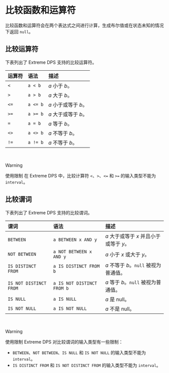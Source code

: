 # 比较函数和运算符

比较函数和运算符会在两个表达式之间进行计算，生成布尔值或在状态未知的情况下返回 `null`。

## 比较运算符

下表列出了 Extreme DPS 支持的比较运算符。

| 运算符 | 语法 | 描述 |
| :- | :- | :- |
| `<` | `a < b` | *a* 小于 *b*。|
| `>` | `a > b` | *a* 大于 *b*。|
| `<=` | `a <= b` | *a* 小于或等于 *b*。|
| `>=` | `a >= b` | *a* 大于或等于 *b*。|
| `=` | `a = b` | *a* 等于 *b*。| 
| `<>` | `a <> b` | *a* 不等于 *b*。|
| `!=` | `a != b` | *a* 不等于 *b*。|

<br/>

>[!WARNING]
>使用限制
>在 Extreme DPS 中，比较计算符 `<`、`>`、`<=` 和 `>=` 的输入类型不能为 `interval`。


## 比较谓词

下表列出了 Extreme DPS 支持的比较谓词。

| 谓词 | 语法 | 描述 |
| :- | :- | :- |
| `BETWEEN` | `a BETWEEN x AND y` | *a* 大于或等于 *x* 并且小于或等于 *y*。|
| `NOT BETWEEN` | `a NOT BETWEEN x AND y` | *a* 小于 *x* 或大于 *y*。|
| `IS DISTINCT FROM` | `a IS DISTINCT FROM b` | *a* 不等于 *b*。`null` 被视为普通值。|
| `IS NOT DISTINCT FROM` | `a IS NOT DISTINCT FROM b` | *a* 等于 *b*。`null` 被视为普通值。|
| `IS NULL` | `a IS NULL` | *a* 是 null。|
| `IS NOT NULL` | `a IS NOT NULL` | *a* 不是 null。|

<br/>

>[!WARNING]
>使用限制
>Extreme DPS 对比较谓词的输入类型有一些限制：
>- `BETWEEN`、`NOT BETWEEN`、`IS NULL` 和 `IS NOT NULL` 的输入类型不能为 `interval`。
>- `IS DISTINCT FROM` 和 `IS NOT DISTINCT FROM` 的输入类型不能为 `interval`。
 
